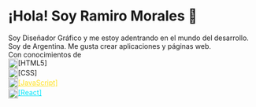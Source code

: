 # ¡Hola! Soy Ramiro Morales 👋

Soy Diseñador Gráfico y me estoy adentrando en el mundo del desarrollo.
<br>Soy de Argentina. Me gusta crear aplicaciones y páginas web.
<br>Con conocimientos de
<br><img src="https://cdn-icons-png.flaticon.com/512/1216/1216733.png" width="20" valign="middle">[HTML5] 
<br><img src="https://w7.pngwing.com/pngs/241/797/png-transparent-cascading-style-sheets-css3-javascript-logo-world-wide-web-blue-angle-text-thumbnail.png" width="20" valign="middle">[CSS]
<br><img src="https://cdn.icon-icons.com/icons2/2415/PNG/512/javascript_original_logo_icon_146455.png" width="20" valign="middle"><a href="https://www.javascript.com" style="color:#FFE019;">[JavaScript]</a>
<br><img src="https://png2.cleanpng.com/sh/66afe664a32b42a5056e7e7725f0180d/L0KzQYm3VcEzN5ZofZH0aYP2gLBuTgJmaZR5RdxqdnH2c8PwkQQudJpnitN7eT3qecXvlfIuPZJrT6JuM3O4c4i6hMUvPWM4UaMBNEi0RYO9UcQxPGg7S6kDNz7zfri=/kisspng-react-javascript-library-github-5af70e3c5c73d5.5239164815261404763787.png" width="20" valign="middle"><a href="https://es.reactjs.org/" style="color:#00E4FA;">[React]</a>
